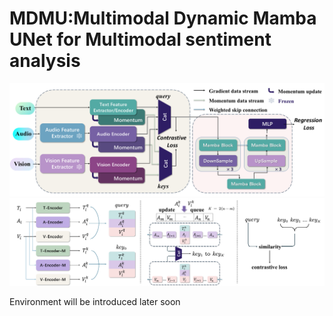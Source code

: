 # MDMU:Multimodal Dynamic Mamba UNet for Multimodal sentiment analysis
![PDF预览](./ModelOverview.png)  <!-- 单页 -->
![PDF预览](./MMC.png)  <!-- 单页 -->

Environment will be introduced later soon

